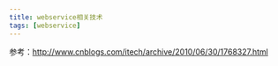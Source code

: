 ```yaml
---
title: webservice相关技术
tags: [webservice]
---
```


参考：http://www.cnblogs.com/itech/archive/2010/06/30/1768327.html